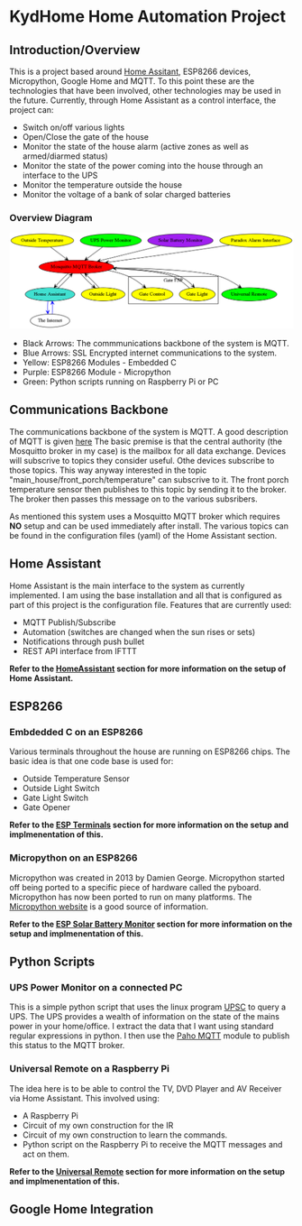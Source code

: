 # KydHome Home Automation Project
## Introduction/Overview
This is a project based around [Home Assitant](https://home-assistant.io/), ESP8266 devices, Micropython, Google Home and MQTT. To this point these are the technologies that have been involved, other technologies may be used in the future. Currently, through Home Assistant as a control interface, the project can:
* Switch on/off various lights
* Open/Close the gate of the house
* Monitor the state of the house alarm (active zones as well as armed/diarmed status)
* Monitor the state of the power coming into the house through an interface to the UPS
* Monitor the temperature outside the house
* Monitor the voltage of a bank of solar charged batteries
### Overview Diagram
![KydHome Overview](/Doc/kydhome_img/overview.png)
* Black Arrows: The commmunications backbone of the system is MQTT.
* Blue Arrows: SSL Encrypted internet communications to the system.
* Yellow: ESP8266 Modules - Embedded C
* Purple: ESP8266 Module  - Micropython
* Green: Python scripts running on Raspberry Pi or PC

## Communications Backbone
The communications backbone of the system is MQTT. A good description of MQTT is given [here](https://www.ibm.com/developerworks/mydeveloperworks/blogs/aimsupport/entry/what_is_mqtt_and_how_does_it_work_with_websphere_mq?lang=en)
The basic premise is that the central authority (the Mosquitto broker in my case) is the mailbox for all data exchange. Devices will subscrive to topics they consider useful. Othe devices subscribe to those topics. This way anyway interested in the topic "main_house/front_porch/temperature" can subscrive to it. The front porch temperature sensor then publishes to this topic by sending it to the broker. The broker then passes this message on to the various subsribers.

As mentioned this system uses a Mosquitto MQTT broker which requires **NO** setup and can be used immediately after install.
The various topics can be found in the configuration files (yaml) of the Home Assistant section. 

## Home Assistant 
Home Assistant is the main interface to the system as currently implemented. I am using the base installation and all that is configured as part of this project is the configuration file. Features that are currently used:
* MQTT Publish/Subscribe
* Automation (switches are changed when the sun rises or sets)
* Notifications through push bullet
* REST API interface from IFTTT 

**Refer to the [HomeAssistant](https://github.com/haemishkyd/KydHome/tree/master/HomeAssistant) section for more information on the setup of Home Assistant.**

## ESP8266
### Embdedded C on an ESP8266
Various terminals throughout the house are running on ESP8266 chips. The basic idea is that one code base is used for:
* Outside Temperature Sensor
* Outside Light Switch
* Gate Light Switch
* Gate Opener

**Refer to the [ESP Terminals](https://github.com/haemishkyd/KydHome/tree/master/ESP%20Terminals) section for more information on the setup and implmenentation of this.**

### Micropython on an ESP8266
Micropython was created in 2013 by Damien George. Micropython started off being ported to a specific piece of hardware called the pyboard. Micropython has now been ported to run on many platforms. 
The [Micropython website](https://micropython.org) is a good source of information.

**Refer to the [ESP Solar Battery Monitor](https://github.com/haemishkyd/KydHome/tree/master/ESP%20Solar%20Battery%20Monitor) section for more information on the setup and implmenentation of this.**

## Python Scripts
### UPS Power Monitor on a connected PC
This is a simple python script that uses the linux program [UPSC](https://linux.die.net/man/8/upsc) to query a UPS. The UPS provides a wealth of information on the state of the mains power in your home/office. I extract the data that I want using standard regular expressions in python. I then use the [Paho MQTT](https://pypi.python.org/pypi/paho-mqtt/1.1) module to publish this status to the MQTT broker.

### Universal Remote on a Raspberry Pi
The idea here is to be able to control the TV, DVD Player and AV Receiver via Home Assistant. This involved using:
* A Raspberry Pi
* Circuit of my own construction for the IR
* Circuit of my own construction to learn the commands.
* Python script on the Raspberry Pi to receive the MQTT messages and act on them.

**Refer to the [Universal Remote](https://github.com/haemishkyd/KydHome/tree/master/Universal%20Remote) section for more information on the setup and implmenentation of this.**

## Google Home Integration
